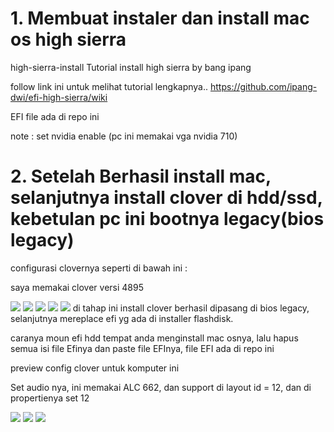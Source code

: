 # 1. Membuat instaler dan install mac os high sierra
high-sierra-install
Tutorial install high sierra by bang ipang

follow link ini untuk melihat tutorial lengkapnya..
https://github.com/ipang-dwi/efi-high-sierra/wiki

EFI file ada di repo ini

note : set nvidia enable (pc ini memakai vga nvidia 710)
# 2. Setelah Berhasil install mac, selanjutnya install clover di hdd/ssd, kebetulan pc ini bootnya legacy(bios legacy)
<p>configurasi clovernya seperti di bawah ini :</p>
<p>saya memakai clover versi 4895</p>
<img src="https://res.cloudinary.com/dk0053zbe/image/upload/v1579847837/git%20hub%20install%20high%20sieera/Screen_Shot_2020-01-24_at_14.32.44_hwtx90.png"/>
<img src="https://res.cloudinary.com/dk0053zbe/image/upload/v1579849039/git%20hub%20install%20high%20sieera/Screen_Shot_2020-01-24_at_14.56.33_ounhvs.png"/>
<img src="https://res.cloudinary.com/dk0053zbe/image/upload/v1579847836/git%20hub%20install%20high%20sieera/Screen_Shot_2020-01-24_at_14.33.06_nn17a0.png"/>
<img src="https://res.cloudinary.com/dk0053zbe/image/upload/v1579847837/git%20hub%20install%20high%20sieera/Screen_Shot_2020-01-24_at_14.33.12_yil42w.png"/>
<img src="https://res.cloudinary.com/dk0053zbe/image/upload/v1579847837/git%20hub%20install%20high%20sieera/Screen_Shot_2020-01-24_at_14.33.48_jtxqq1.png"/>
di tahap ini install clover berhasil dipasang di bios legacy, selanjutnya mereplace efi yg ada di installer flashdisk.
<p>caranya moun efi hdd tempat anda menginstall mac osnya, lalu hapus semua isi file Efinya dan paste file EFInya, file EFI ada di repo ini</p>
preview config clover untuk komputer ini
<p>Set audio nya, ini memakai ALC 662, dan support di layout id = 12, dan di propertienya set 12</p>
<img src="https://res.cloudinary.com/dk0053zbe/image/upload/v1579849644/git%20hub%20install%20high%20sieera/Screen_Shot_2020-01-24_at_15.06.15_ar451a.png"/>
<img src="https://res.cloudinary.com/dk0053zbe/image/upload/v1579849781/git%20hub%20install%20high%20sieera/Screen_Shot_2020-01-24_at_15.08.51_ck3klp.png"/>
<img src="https://res.cloudinary.com/dk0053zbe/image/upload/v1579849783/git%20hub%20install%20high%20sieera/Screen_Shot_2020-01-24_at_15.08.06_o7f06u.png"/>
